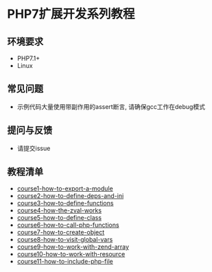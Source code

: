 # PHP7扩展开发系列教程

## 环境要求
* PHP7.1+
* Linux

## 常见问题
* 示例代码大量使用带副作用的assert断言, 请确保gcc工作在debug模式

## 提问与反馈
* 请提交issue

## 教程清单
* [course1-how-to-export-a-module](https://yuerblog.cc/2017/08/07/course1-how-to-export-a-module/)
* [course2-how-to-define-deps-and-ini](https://yuerblog.cc/2017/08/07/course2-how-to-define-deps-and-ini/)
* [course3-how-to-define-functions](https://yuerblog.cc/2017/08/08/course3-how-to-define-functions/)
* [course4-how-the-zval-works](https://yuerblog.cc/2017/08/09/course4-how-the-zval-works/)
* [course5-how-to-define-class](https://yuerblog.cc/2017/08/09/course5-how-to-define-class/)
* [course6-how-to-call-php-functions](https://yuerblog.cc/2017/08/10/course6-how-to-call-php-functions/)
* [course7-how-to-create-object](https://yuerblog.cc/2017/08/10/course7-how-to-create-object/)
* [course8-how-to-visit-global-vars](https://yuerblog.cc/2017/08/11/course8-how-to-visit-global-vars/)
* [course9-how-to-work-with-zend-array](https://yuerblog.cc/2017/08/11/course9-how-to-work-with-zend-array/)
* [course10-how-to-work-with-resource](https://yuerblog.cc/2017/08/14/course10-how-to-work-with-resource/)
* [course11-how-to-include-php-file](http://yuerblog.cc/2017/08/14/course11-how-to-include-php-file/)